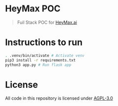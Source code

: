 # HeyMax POC
> Fuil Stack POC for [HeyMax.ai](https://heymax.ai/)

# Instructions to run

```sh
. .venv/bin/activate # Activate venv
pip3 install -r requirements.txt
python3 app.py # Run flask app
```

# License
All code in this repository is licensed under [AGPL-3.0](https://github.com/12458/heymaxx-POC/blob/master/LICENSE)
